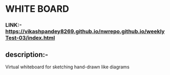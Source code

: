 # WHITE BOARD
### LINK:-  https://vikashpandey8269.github.io/nwrepo.github.io/weeklyTest-03/index.html

## description:- 
Virtual whiteboard for sketching hand-drawn like diagrams 

